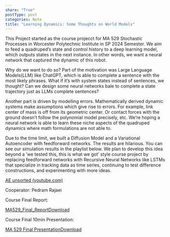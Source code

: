 ```yaml
---
share: "True"
postType: post
categories: Note
title: "Learning Dynamics: Some Thoughts on World Models"
---
```

This Project started as the course projecct for MA 529 Stochastic Processes in Worcester Polytechnic Institute in SP 2024 Semester. We aim to feed a quadruped’s state and control history to a deep learning model, which outputs states in the next instance. In other words, we want a neural network that captured the dynamic of this robot.

Why do we want to do so? Part of the motivation was Large Language Models(LLM) like ChatGPT, which is able to complete a sentence with the most likely phrases. What if it’s with system states instead of sentences, we thought? Can we design some neural networks bale to complete a state trajectory just as LLMs complete sentences?

Another part is driven by modelling errors. Mathematically derived dynamic systems make assumptions which give rise to errors. For example, link center of mass is off from its geometric center. Or contact forces with the ground doesn’t follow the polynomial model precisely, etc. We’re hoping a neural network is able to learn these niche aspects of the quadruped dynamics where math formulations are not able to.

Due to the time limit, we built a Diffusion Model and a Variational Autoencoder with feedforward networks. The results are hilarious. You can see our simulation results in the playlist below. We plan to develop this idea beyond a ‘we tested this, this is what we got’ style course project by replacing feedforward networks with Recursive Neural Networks like LSTMs that specialize in tracking data as time series, continuing to test difference constructions, and experimenting with more ideas.

[AE unsorted (youtube.com)](https://www.youtube.com/watch?v=C5HenmXGH18&list=PLs3cT-s1EaOcz7azQ7wEMfVoVdm0u8nrH)

Cooperator: Pedram Rajaei

Course Final Report:

[MA529_Final_Report](https://zhuncollectedwork.com/wp-content/uploads/2024/08/ma529_final_report.pdf)[Download](https://zhuncollectedwork.com/wp-content/uploads/2024/08/ma529_final_report.pdf)

Course Final 10min Presentation:

[MA 529 Final Presentation](https://zhuncollectedwork.com/wp-content/uploads/2024/08/ma-529-final-presentation.pdf)[Download](https://zhuncollectedwork.com/wp-content/uploads/2024/08/ma-529-final-presentation.pdf)